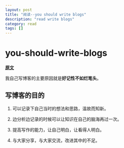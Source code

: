 ```yaml
---
layout: post
title: "阅读--you should write blogs"
description: "read write blogs"
category: read
tags: []
---
```


you-should-write-blogs
===

**[原文](https://sites.google.com/site/steveyegge2/you-should-write-blogs)**


我自己写博客的主要原因就是**好记性不如烂笔头**。

写博客的目的
---

1. 可以记录下自己当时的想法和思路，温故而知新。

2. 边分析边记录的时候可以让知识在自己的脑海再过一次。

3. 提高写作的能力，让自己明白，让看得人明白。

4. 与大家分享，与大家交流，改进其中的不足。


